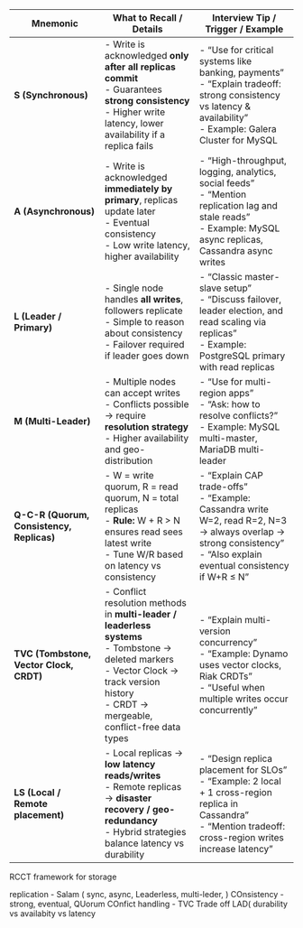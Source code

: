 | **Mnemonic**                              | **What to Recall / Details**                                                                                                                                                                            | **Interview Tip / Trigger / Example**                                                                                                                                       |
| ----------------------------------------- | ------------------------------------------------------------------------------------------------------------------------------------------------------------------------------------------------------- | --------------------------------------------------------------------------------------------------------------------------------------------------------------------------- |
| **S (Synchronous)**                       | - Write is acknowledged **only after all replicas commit** <br> - Guarantees **strong consistency** <br> - Higher write latency, lower availability if a replica fails                                  | - “Use for critical systems like banking, payments” <br> - “Explain tradeoff: strong consistency vs latency & availability” <br> - Example: Galera Cluster for MySQL        |
| **A (Asynchronous)**                      | - Write is acknowledged **immediately by primary**, replicas update later <br> - Eventual consistency <br> - Low write latency, higher availability                                                     | - “High-throughput, logging, analytics, social feeds” <br> - “Mention replication lag and stale reads” <br> - Example: MySQL async replicas, Cassandra async writes         |
| **L (Leader / Primary)**                  | - Single node handles **all writes**, followers replicate <br> - Simple to reason about consistency <br> - Failover required if leader goes down                                                        | - “Classic master-slave setup” <br> - “Discuss failover, leader election, and read scaling via replicas” <br> - Example: PostgreSQL primary with read replicas              |
| **M (Multi-Leader)**                      | - Multiple nodes can accept writes <br> - Conflicts possible → require **resolution strategy** <br> - Higher availability and geo-distribution                                                          | - “Use for multi-region apps” <br> - “Ask: how to resolve conflicts?” <br> - Example: MySQL multi-master, MariaDB multi-leader                                              |
| **Q-C-R (Quorum, Consistency, Replicas)** | - W = write quorum, R = read quorum, N = total replicas <br> - **Rule:** W + R > N ensures read sees latest write <br> - Tune W/R based on latency vs consistency                                       | - “Explain CAP trade-offs” <br> - “Example: Cassandra write W=2, read R=2, N=3 → always overlap → strong consistency” <br> - “Also explain eventual consistency if W+R ≤ N” |
| **TVC (Tombstone, Vector Clock, CRDT)**   | - Conflict resolution methods in **multi-leader / leaderless systems** <br> - Tombstone → deleted markers <br> - Vector Clock → track version history <br> - CRDT → mergeable, conflict-free data types | - “Explain multi-version concurrency” <br> - “Example: Dynamo uses vector clocks, Riak CRDTs” <br> - “Useful when multiple writes occur concurrently”                       |
| **LS (Local / Remote placement)**         | - Local replicas → **low latency reads/writes** <br> - Remote replicas → **disaster recovery / geo-redundancy** <br> - Hybrid strategies balance latency vs durability                                  | - “Design replica placement for SLOs” <br> - “Example: 2 local + 1 cross-region replica in Cassandra” <br> - “Mention tradeoff: cross-region writes increase latency”       |


RCCT framework for storage

replication - Salam ( sync, async, Leaderless, multi-leder, )
COnsistency  - strong, eventual, QUorum
COnfict handling  - TVC 
Trade off LAD( durability vs availabity vs latency
